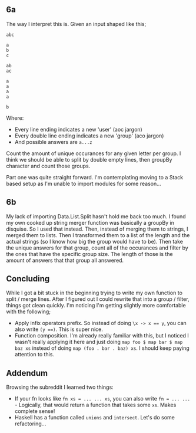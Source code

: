 ## 6a
The way I interpret this is. Given an input shaped like this;
```
abc

a
b
c

ab
ac

a
a
a
a

b
```
Where:
- Every line ending indicates a new 'user' (aoc jargon)
- Every double line ending indicates a new 'group' (aco jargon)
- And possible answers are `a...z`

Count the amount of unique occurances for any given letter per group.
I think we should be able to split by double empty lines, then groupBy character and count those groups.

Part one was quite straight forward. I'm contemplating moving to a Stack based setup as I'm unable to import modules for some reason...


## 6b
My lack of importing Data.List.Split hasn't hold me back too much. I found my own cooked up string merger function was basically a groupBy in disquise. So I used that instead. Then, instead of merging them to strings, I merged them to lists. Then I transformed them to a list of the length and the actual strings (so I know how big the group would have to be). Then take the unique answers for that group, count all of the occurances and filter by the ones that have the specific group size. The length of those is the amount of answers that that group all answered.

## Concluding
While I got a bit stuck in the beginning trying to write my own function to split / merge lines. After I figured out I could rewrite that into a group / filter, things got clean quickly.
I'm noticing I'm getting slightly more comfortable with the following;
- Apply infix operators prefix. So instead of doing `\x -> x == y`, you can also write `(y ==)`. This is super nice.
- Function composition. I'm already really familiar with this, but I noticed I wasn't really applying it here and just doing `map foo $ map bar $ map baz xs` instead of doing `map (foo . bar . baz) xs`. I should keep paying attention to this.

## Addendum
Browsing the subreddit I learned two things:
- If your fn looks like `fn xs = ... ... xs`, you can also write `fn = ... ...` - Logically, that would return a function that takes some `xs`. Makes complete sense!
- Haskell has a function called `unions` and `intersect`.
Let's do some refactoring...
